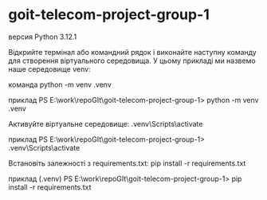 # goit-telecom-project-group-1

версия Python 3.12.1

Відкрийте термінал або командний рядок і виконайте наступну команду для створення віртуального середовища. У цьому прикладі ми назвемо наше середовище venv:

команда python -m venv .venv

приклад 
PS E:\work\repoGIt\goit-telecom-project-group-1> python -m venv .venv

Активуйте віртуальне середовище:
.venv\Scripts\activate

приклад 
PS E:\work\repoGIt\goit-telecom-project-group-1> .venv\Scripts\activate

Встановіть залежності з requirements.txt:
pip install -r requirements.txt

приклад 
(.venv) PS E:\work\repoGIt\goit-telecom-project-group-1> pip install -r requirements.txt



